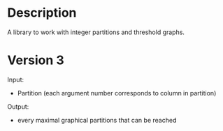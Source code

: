 # Description

A library to work with integer partitions and threshold graphs.

# Version 3

Input:
* Partition (each argument number corresponds to column in partition)

Output:
* every maximal graphical partitions that can be reached
